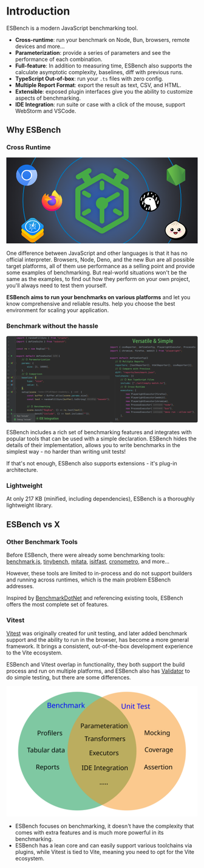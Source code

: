 # Introduction

ESBench is a modern JavaScript benchmarking tool.

- **Cross-runtime**: run your benchmark on Node, Bun, browsers, remote devices and more...
- **Parameterization**: provide a series of parameters and see the performance of each combination.
- **Full-feature**: In addition to measuring time, ESBench also supports the calculate asymptotic complexity, baselines, diff with previous runs.
- **TypeScript Out-of-box**: run your `.ts` files with zero config.
- **Multiple Report Format**: export the result as text, CSV, and HTML.
- **Extensible**: exposed plugin interfaces give you the ability to customize aspects of benchmarking.
- **IDE Integration**: run suite or case with a click of the mouse, support WebStorm and VSCode.

## Why ESBench

### Cross Runtime

![Runtimes](../assets/runtimes.webp)

One difference between JavaScript and other languages is that it has no official interpreter. Browsers, Node, Deno, and the new Bun are all possible target platforms, all of them use performance as a selling point and provide some examples of benchmarking. But real-world situations won't be the same as the examples, to find out how they perform on your own project, you'll always need to test them yourself.

**ESBench aims to run your benchmarks on various platforms** and let you know comprehensive and reliable results. help you choose the best environment for scaling your application.

### Benchmark without the hassle

![Runtimes](../assets/suite-and-config.webp)

ESBench includes a rich set of benchmarking features and integrates with popular tools that can be used with a simple declaration. ESBench hides the details of their implementation, allows you to write benchmarks in the simplest way - no harder than writing unit tests!

If that's not enough, ESBench also supports extensions - it's plug-in architecture.

### Lightweight

At only 217 KB (minified, including dependencies), ESBench is a thoroughly lightweight library.

## ESBench vs X

### Other Benchmark Tools

Before ESBench, there were already some benchmarking tools: [benchmark.js](https://github.com/bestiejs/benchmark.js), [tinybench](https://github.com/tinylibs/tinybench), [mitata](https://github.com/evanwashere/mitata), [isitfast](https://github.com/yamiteru/isitfast), [cronometro](https://github.com/ShogunPanda/cronometro), and more...

However, these tools are limited to in-process and do not support builders and running across runtimes, which is the main problem ESBench addresses.

Inspired by [BenchmarkDotNet](https://benchmarkdotnet.org/) and referencing existing tools, ESBench offers the most complete set of features.

### Vitest

[Vitest](https://vitest.dev) was originally created for unit testing, and later added benchmark support and the ability to run in the browser, has become a more general framework. It brings a consistent, out-of-the-box development experience to the Vite ecosystem.

ESBench and Vitest overlap in functionality, they both support the build process and run on multiple platforms, and ESBench also has [Validator](./validation) to do simple testing, but there are some differences.

![Benchmark vs Unit Test](../assets/benchmark-vs-test.svg)

* ESBench focuses on benchmarking, it doesn't have the complexity that comes with extra features and is much more powerful in its benchmarking.
* ESBench has a lean core and can easily support various toolchains via plugins, while Vitest is tied to Vite, meaning you need to opt for the Vite ecosystem.
